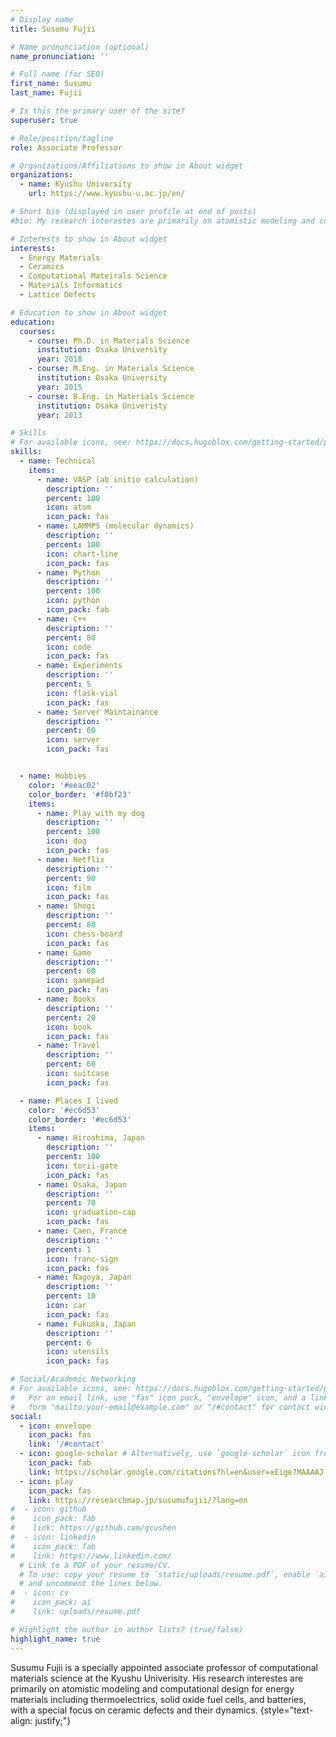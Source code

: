```yaml
---
# Display name
title: Susumu Fujii

# Name pronunciation (optional)
name_pronunciation: ''

# Full name (for SEO)
first_name: Susumu
last_name: Fujii

# Is this the primary user of the site?
superuser: true

# Role/position/tagline
role: Associate Professor

# Organizations/Affiliations to show in About widget
organizations:
  - name: Kyushu University
    url: https://www.kyushu-u.ac.jp/en/

# Short bio (displayed in user profile at end of posts)
#bio: My research interestes are primarily on atomistic modeling and computational design for energy materials including thermoelectrics, solid oxide fuel cells, and batteries, with a special focus on ceramic defects and their dynamics.

# Interests to show in About widget
interests:
  - Energy Materials
  - Ceramics
  - Computational Mateirals Science
  - Materials Informatics
  - Lattice Defects

# Education to show in About widget
education:
  courses:
    - course: Ph.D. in Materials Science
      institution: Osaka University
      year: 2018
    - course: M.Eng. in Materials Science
      institution: Osaka University
      year: 2015
    - course: B.Eng. in Materials Science
      institution: Osaka Univeristy
      year: 2013

# Skills
# For available icons, see: https://docs.hugoblox.com/getting-started/page-builder/#icons
skills:
  - name: Technical
    items:
      - name: VASP (ab initio calculation)
        description: ''
        percent: 100
        icon: atom
        icon_pack: fas
      - name: LAMMPS (molecular dynamics)
        description: ''
        percent: 100
        icon: chart-line
        icon_pack: fas
      - name: Python
        description: ''
        percent: 100
        icon: python
        icon_pack: fab
      - name: C++
        description: ''
        percent: 80
        icon: code
        icon_pack: fas
      - name: Experiments
        description: ''
        percent: 5
        icon: flask-vial
        icon_pack: fas
      - name: Server Maintainance
        description: ''
        percent: 60
        icon: server
        icon_pack: fas


  - name: Hobbies
    color: '#eeac02'
    color_border: '#f0bf23'
    items:
      - name: Play with my dog
        description: ''
        percent: 100
        icon: dog
        icon_pack: fas
      - name: Netflix
        description: ''
        percent: 90
        icon: film
        icon_pack: fas
      - name: Shogi
        description: ''
        percent: 80
        icon: chess-board
        icon_pack: fas
      - name: Game
        description: ''
        percent: 60
        icon: gamepad
        icon_pack: fas
      - name: Books
        description: ''
        percent: 20
        icon: book
        icon_pack: fas
      - name: Travel
        description: ''
        percent: 60
        icon: suitcase
        icon_pack: fas

  - name: Places I lived
    color: '#ec6d53'
    color_border: '#ec6d53'
    items:
      - name: Hiroshima, Japan
        description: ''
        percent: 100
        icon: torii-gate
        icon_pack: fas
      - name: Osaka, Japan
        description: ''
        percent: 70
        icon: graduation-cap
        icon_pack: fas
      - name: Caen, France
        description: ''
        percent: 1
        icon: franc-sign
        icon_pack: fas
      - name: Nagoya, Japan
        description: ''
        percent: 10
        icon: car
        icon_pack: fas
      - name: Fukuoka, Japan
        description: ''
        percent: 6
        icon: utensils
        icon_pack: fas

# Social/Academic Networking
# For available icons, see: https://docs.hugoblox.com/getting-started/page-builder/#icons
#   For an email link, use "fas" icon pack, "envelope" icon, and a link in the
#   form "mailto:your-email@example.com" or "/#contact" for contact widget.
social:
  - icon: envelope
    icon_pack: fas
    link: '/#contact'
  - icon: google-scholar # Alternatively, use `google-scholar` icon from `ai` icon pack
    icon_pack: fab
    link: https://scholar.google.com/citations?hl=en&user=xEige7MAAAAJ
  - icon: play
    icon_pack: fas
    link: https://researchmap.jp/susumufujii/?lang=en
#  - icon: github
#    icon_pack: fab
#    link: https://github.com/gcushen
#  - icon: linkedin
#    icon_pack: fab
#    link: https://www.linkedin.com/
  # Link to a PDF of your resume/CV.
  # To use: copy your resume to `static/uploads/resume.pdf`, enable `ai` icons in `params.yaml`,
  # and uncomment the lines below.
#  - icon: cv
#    icon_pack: ai
#    link: uploads/resume.pdf

# Highlight the author in author lists? (true/false)
highlight_name: true
---
```

Susumu Fujii is a specially appointed associate professor of computational materials science at the Kyushu Univerisity. His research interestes are primarily on atomistic modeling and computational design for energy materials including thermoelectrics, solid oxide fuel cells, and batteries, with a special focus on ceramic defects and their dynamics.
{style="text-align: justify;"}
